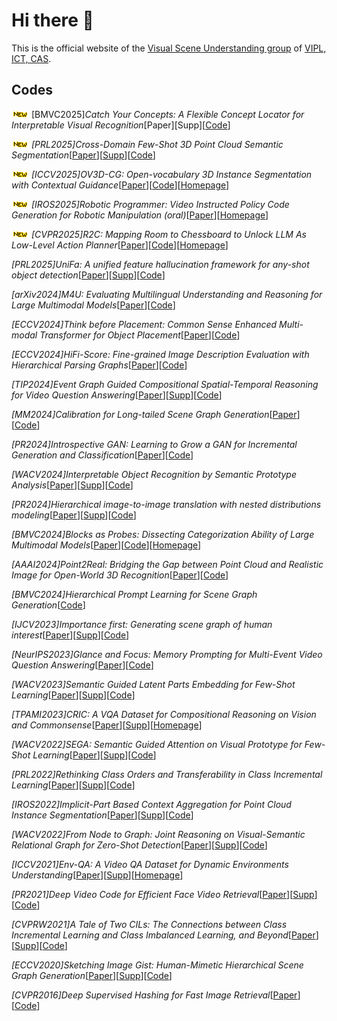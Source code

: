 # Hi there 👋

This is the official website of the [Visual Scene Understanding group](https://vipl-vsu.github.io/) of [VIPL, ICT, CAS](https://vipl.ict.ac.cn/).

## Codes

[![new](https://github.com/RUCAIBox/RecBole/raw/master/asset/new.gif)](https://github.com/RUCAIBox/RecBole/blob/master/asset/new.gif)
[BMVC2025]_Catch Your Concepts: A Flexible Concept Locator for Interpretable Visual Recognition_[Paper][Supp][[Code](https://github.com/VIPL-VSU/Loc-CBM)]

[![new](https://github.com/RUCAIBox/RecBole/raw/master/asset/new.gif)](https://github.com/RUCAIBox/RecBole/blob/master/asset/new.gif)
_[PRL2025]Cross-Domain Few-Shot 3D Point Cloud Semantic Segmentation_[[Paper](https://www.sciencedirect.com/science/article/pii/S0167865525002533)][[Supp](https://ars.els-cdn.com/content/image/1-s2.0-S0167865525002533-mmc1.pdf)][[Code](https://github.com/VIPL-VSU/CD-FS-SSeg)]

[![new](https://github.com/RUCAIBox/RecBole/raw/master/asset/new.gif)](https://github.com/RUCAIBox/RecBole/blob/master/asset/new.gif)
_[ICCV2025]OV3D-CG: Open-vocabulary 3D Instance Segmentation with Contextual Guidance_[[Paper]()][[Code](https://github.com/VIPL-VSU/OV3D-CG)][[Homepage](https://vipl-vsu.github.io/OV3D-CG/)]

[![new](https://github.com/RUCAIBox/RecBole/raw/master/asset/new.gif)](https://github.com/RUCAIBox/RecBole/blob/master/asset/new.gif)
_[IROS2025]Robotic Programmer: Video Instructed Policy Code Generation for Robotic Manipulation (oral)_[[Paper](https://arxiv.org/pdf/2501.04268)][[Homepage](https://video2code.github.io/RoboPro-website/)]

[![new](https://github.com/RUCAIBox/RecBole/raw/master/asset/new.gif)](https://github.com/RUCAIBox/RecBole/blob/master/asset/new.gif)
_[CVPR2025]R2C: Mapping Room to Chessboard to Unlock LLM As Low-Level Action Planner_[[Paper](https://openaccess.thecvf.com/content/CVPR2025/papers/Bai_R2C_Mapping_Room_to_Chessboard_to_Unlock_LLM_As_Low-Level_CVPR_2025_paper.pdf)][[Code](https://github.com/VIPL-VSU/Room2Chessboard)][[Homepage](https://vipl-vsu.github.io/Room2Chessboard/)]

_[PRL2025]UniFa: A unified feature hallucination framework for any-shot object detection_[[Paper](https://www.sciencedirect.com/science/article/pii/S0167865525000194)][[Supp](https://ars.els-cdn.com/content/image/1-s2.0-S0167865525000194-mmc1.pdf)][[Code](https://github.com/VIPL-VSU/UniFa)]

_[arXiv2024]M4U: Evaluating Multilingual Understanding and Reasoning for Large Multimodal Models_[[Paper](https://arxiv.org/abs/2405.15638)][[Code](https://github.com/M4U-Benchmark/M4U)]

_[ECCV2024]Think before Placement: Common Sense Enhanced Multi-modal Transformer for Object Placement_[[Paper](https://www.ecva.net/papers/eccv_2024/papers_ECCV/papers/09204.pdf)][[Code](https://github.com/JiayuXu829/ThinkBeforePlacement)]

_[ECCV2024]HiFi-Score: Fine-grained Image Description Evaluation with Hierarchical Parsing Graphs_[[Paper](https://www.ecva.net/papers/eccv_2024/papers_ECCV/papers/07957.pdf)][[Code](https://github.com/lydia7632/HiFi-Score)]

_[TIP2024]Event Graph Guided Compositional Spatial-Temporal Reasoning for Video Question Answering_[[Paper](https://ieeexplore.ieee.org/document/10418133)][[Supp](https://ieeexplore.ieee.org/ielx7/83/10346232/10418133/supp1-3358726.pdf?arnumber=10418133)][[Code](https://github.com/ByZ0e/HSTT)]


_[MM2024]Calibration for Long-tailed Scene Graph Generation_[[Paper](https://dl.acm.org/doi/pdf/10.1145/3664647.3680818)][[Code](https://github.com/ZHUXUHAN/COC)]


_[PR2024]Introspective GAN: Learning to Grow a GAN for Incremental Generation and Classification_[[Paper](https://www.sciencedirect.com/science/article/abs/pii/S0031320324001341)][[Code](https://github.com/TonyPod/IntroGAN)]


_[WACV2024]Interpretable Object Recognition by Semantic Prototype Analysis_[[Paper](https://openaccess.thecvf.com/content/WACV2024/papers/Wan_Interpretable_Object_Recognition_by_Semantic_Prototype_Analysis_WACV_2024_paper.pdf)][[Supp](https://openaccess.thecvf.com/content/WACV2024/supplemental/Wan_Interpretable_Object_Recognition_WACV_2024_supplemental.pdf)][[Code](https://github.com/WanQiyang/SPANet)]


_[PR2024]Hierarchical image-to-image translation with nested distributions modeling_[[Paper](https://www.sciencedirect.com/science/article/pii/S0031320323007550)][[Supp](https://ars.els-cdn.com/content/image/1-s2.0-S0031320323007550-mmc1.pdf)][[Code](https://github.com/ssqiao/HIT)]


_[BMVC2024]Blocks as Probes: Dissecting Categorization Ability of Large Multimodal Models_[[Paper](https://arxiv.org/abs/2409.01560)][[Code](https://github.com/FuBin29/Blocks-as-Probes)][[Homepage](https://fubin29.github.io/Blocks-as-Probes)]


_[AAAI2024]Point2Real: Bridging the Gap between Point Cloud and Realistic Image for Open-World 3D Recognition_[[Paper](https://ojs.aaai.org/index.php/AAAI/article/view/28088/28182)][[Code](https://github.com/HanXuan-Li/Point2Real)]


_[BMVC2024]Hierarchical Prompt Learning for Scene Graph Generation_[[Code](https://github.com/ZHUXUHAN/HP)]


_[IJCV2023]Importance first: Generating scene graph of human interest_[[Paper](https://link.springer.com/article/10.1007/s11263-023-01817-7)][[Supp](https://link.springer.com/article/10.1007/s11263-023-01817-7#Sec29)][[Code](https://github.com/Kenneth-Wong/TGIR)]


_[NeurIPS2023]Glance and Focus: Memory Prompting for Multi-Event Video Question Answering_[[Paper](https://proceedings.neurips.cc/paper_files/paper/2023/file/6baec7c4ba0a8734ccbd528a8090cb1f-Paper-Conference.pdf)][[Code](https://github.com/ByZ0e/Glance-Focus)]


_[WACV2023]Semantic Guided Latent Parts Embedding for Few-Shot Learning_[[Paper](https://openaccess.thecvf.com/content/WACV2023/papers/Yang_Semantic_Guided_Latent_Parts_Embedding_for_Few-Shot_Learning_WACV_2023_paper.pdf)][[Supp](https://openaccess.thecvf.com/content/WACV2023/supplemental/Yang_Semantic_Guided_Latent_WACV_2023_supplemental.pdf)][[Code](https://github.com/MartaYang/LPE)]


_[TPAMI2023]CRIC: A VQA Dataset for Compositional Reasoning on Vision and Commonsense_[[Paper](https://ieeexplore.ieee.org/abstract/document/9905976)][[Supp](https://ieeexplore.ieee.org/ielx7/34/10091695/9905976/supp1-3210780.pdf?arnumber=9905976)][[Homepage](https://cricvqa.github.io)]


_[WACV2022]SEGA: Semantic Guided Attention on Visual Prototype for Few-Shot Learning_[[Paper](https://openaccess.thecvf.com/content/WACV2022/papers/Yang_SEGA_Semantic_Guided_Attention_on_Visual_Prototype_for_Few-Shot_Learning_WACV_2022_paper.pdf)][[Supp](https://openaccess.thecvf.com/content/WACV2022/supplemental/Yang_SEGA_Semantic_Guided_WACV_2022_supplemental.pdf)][[Code](https://github.com/MartaYang/SEGA)]


_[PRL2022]Rethinking Class Orders and Transferability in Class Incremental Learning_[[Paper](https://www.sciencedirect.com/science/article/abs/pii/S0167865522002252)][[Supp](https://ars.els-cdn.com/content/image/1-s2.0-S0167865522002252-mmc1.pdf)][[Code](https://github.com/TonyPod/RethinkingClassOrder)]


_[IROS2022]Implicit-Part Based Context Aggregation for Point Cloud Instance Segmentation_[[Paper](https://ieeexplore.ieee.org/document/9981772)][[Supp](https://ieeexplore.ieee.org/ielx7/9981026/9981028/9981772/0394_MM.zip?arnumber=9981772)][[Code](https://github.com/xiaodongww/IPCA)]


_[WACV2022]From Node to Graph: Joint Reasoning on Visual-Semantic Relational Graph for Zero-Shot Detection_[[Paper](https://openaccess.thecvf.com/content/WACV2022/papers/Nie_From_Node_To_Graph_Joint_Reasoning_on_Visual-Semantic_Relational_Graph_WACV_2022_paper.pdf)][[Supp](https://openaccess.thecvf.com/content/WACV2022/supplemental/Nie_From_Node_To_WACV_2022_supplemental.pdf)][[Code](https://github.com/witnessai/GRAN)]


_[ICCV2021]Env-QA: A Video QA Dataset for Dynamic Environments Understanding_[[Paper](https://openaccess.thecvf.com/content/ICCV2021/papers/Gao_Env-QA_A_Video_Question_Answering_Benchmark_for_Comprehensive_Understanding_of_ICCV_2021_paper.pdf)][[Supp](https://openaccess.thecvf.com/content/ICCV2021/supplemental/Gao_Env-QA_A_Video_ICCV_2021_supplemental.zip)][[Homepage](https://envqa.github.io)]


_[PR2021]Deep Video Code for Efficient Face Video Retrieval_[[Paper](https://www.sciencedirect.com/science/article/pii/S0031320320305574)][[Supp](https://ars.els-cdn.com/content/image/1-s2.0-S0031320320305574-mmc1.pdf)][[Code](https://github.com/greatmanqss/DVC)]


_[CVPRW2021]A Tale of Two CILs: The Connections between Class Incremental Learning and Class Imbalanced Learning, and Beyond_[[Paper](https://openaccess.thecvf.com/content/CVPR2021W/CLVision/papers/He_A_Tale_of_Two_CILs_The_Connections_Between_Class_Incremental_CVPRW_2021_paper.pdf)][[Supp](https://openaccess.thecvf.com/content/CVPR2021W/CLVision/supplemental/He_A_Tale_of_CVPRW_2021_supplemental.pdf)][[Code](https://github.com/TonyPod/Two-CILs)]


_[ECCV2020]Sketching Image Gist: Human-Mimetic Hierarchical Scene Graph Generation_[[Paper](https://link.springer.com/chapter/10.1007/978-3-030-58601-0_14)][[Supp](https://www.ecva.net/papers/eccv_2020/papers_ECCV/papers/123580222-supp.pdf)][[Code](https://github.com/Kenneth-Wong/het-eccv20.git)]


_[CVPR2016]Deep Supervised Hashing for Fast Image Retrieval_[[Paper](https://www.cv-foundation.org/openaccess/content_cvpr_2016/papers/Liu_Deep_Supervised_Hashing_CVPR_2016_paper.pdf)][[Code](https://github.com/lhmRyan/deep-supervised-hashing-DSH)]


